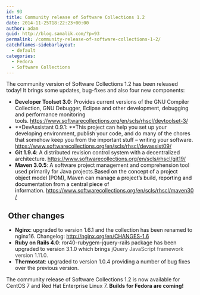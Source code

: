 ```yaml
---
id: 93
title: Community release of Software Collections 1.2
date: 2014-11-25T18:22:23+00:00
author: adam
guid: http://blog.samalik.com/?p=93
permalink: /community-release-of-software-collections-1-2/
catchflames-sidebarlayout:
  - default
categories:
  - Fedora
  - Software Collections
---
```

The community version of Software Collections 1.2 has been released today! It brings some updates, bug-fixes and also four new components:

  * **Developer Toolset 3.0**: Provides current versions of the GNU Compiler Collection, GNU Debugger, Eclipse and other development, debugging and performance monitoring tools. <https://www.softwarecollections.org/en/scls/rhscl/devtoolset-3/>
  * **DevAssistant 0.9.1: **This project<span style="font-weight: normal;"> can help you set up your developing environment, publish your code, and do many of the chores that somehow keep you from the important stuff &#8211; </span>writing your software<span style="font-weight: normal;">. </span><https://www.softwarecollections.org/en/scls/rhscl/devassist09/>
  * **Git 1.9.4**: A distributed revision control system with a decentralized architecture. <https://www.softwarecollections.org/en/scls/rhscl/git19/>
  * **Maven 3.0.5**: A software project management and comprehension tool used primarily for Java projects.<span style="font-weight: normal; color: #000000;">Based on the concept of a project object model (POM), Maven can manage a project&#8217;s build, reporting and documentation from a central piece of information.</span> <https://www.softwarecollections.org/en/scls/rhscl/maven30/>

##  Other changes

  * **Nginx**: upgraded to version 1.6.1 and the collection has been renamed to nginx16. Changelog: http://nginx.org/en/CHANGES-1.6
  * **Ruby on Rails 4.0**: ror40-rubygem-jquery-rails package has been upgraded to version 3.1.0 which brings <span style="color: #4c4c4c;">jQuery JavaScript framework version 1.11.0.</span>
  * **Thermostat**: upgraded to version 1.0.4 providing a number of bug fixes over the previous version.

The community release of Software Collections 1.2 is now available for CentOS 7 and Red Hat Enterprise Linux 7. **Builds for Fedora are coming!**
